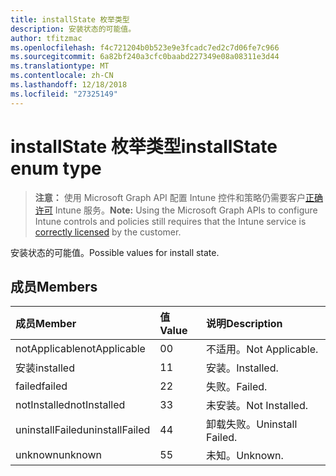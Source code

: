 ```yaml
---
title: installState 枚举类型
description: 安装状态的可能值。
author: tfitzmac
ms.openlocfilehash: f4c721204b0b523e9e3fcadc7ed2c7d06fe7c966
ms.sourcegitcommit: 6a82bf240a3cfc0baabd227349e08a08311e3d44
ms.translationtype: MT
ms.contentlocale: zh-CN
ms.lasthandoff: 12/18/2018
ms.locfileid: "27325149"
---
```

# <a name="installstate-enum-type"></a><span data-ttu-id="564d5-103">installState 枚举类型</span><span class="sxs-lookup"><span data-stu-id="564d5-103">installState enum type</span></span>

> <span data-ttu-id="564d5-104">**注意：** 使用 Microsoft Graph API 配置 Intune 控件和策略仍需要客户[正确许可](https://go.microsoft.com/fwlink/?linkid=839381) Intune 服务。</span><span class="sxs-lookup"><span data-stu-id="564d5-104">**Note:** Using the Microsoft Graph APIs to configure Intune controls and policies still requires that the Intune service is [correctly licensed](https://go.microsoft.com/fwlink/?linkid=839381) by the customer.</span></span>

<span data-ttu-id="564d5-105">安装状态的可能值。</span><span class="sxs-lookup"><span data-stu-id="564d5-105">Possible values for install state.</span></span>
## <a name="members"></a><span data-ttu-id="564d5-106">成员</span><span class="sxs-lookup"><span data-stu-id="564d5-106">Members</span></span>
|<span data-ttu-id="564d5-107">成员</span><span class="sxs-lookup"><span data-stu-id="564d5-107">Member</span></span>|<span data-ttu-id="564d5-108">值</span><span class="sxs-lookup"><span data-stu-id="564d5-108">Value</span></span>|<span data-ttu-id="564d5-109">说明</span><span class="sxs-lookup"><span data-stu-id="564d5-109">Description</span></span>|
|:---|:---|:---|
|<span data-ttu-id="564d5-110">notApplicable</span><span class="sxs-lookup"><span data-stu-id="564d5-110">notApplicable</span></span>|<span data-ttu-id="564d5-111">0</span><span class="sxs-lookup"><span data-stu-id="564d5-111">0</span></span>|<span data-ttu-id="564d5-112">不适用。</span><span class="sxs-lookup"><span data-stu-id="564d5-112">Not Applicable.</span></span>|
|<span data-ttu-id="564d5-113">安装</span><span class="sxs-lookup"><span data-stu-id="564d5-113">installed</span></span>|<span data-ttu-id="564d5-114">1</span><span class="sxs-lookup"><span data-stu-id="564d5-114">1</span></span>|<span data-ttu-id="564d5-115">安装。</span><span class="sxs-lookup"><span data-stu-id="564d5-115">Installed.</span></span>|
|<span data-ttu-id="564d5-116">failed</span><span class="sxs-lookup"><span data-stu-id="564d5-116">failed</span></span>|<span data-ttu-id="564d5-117">2</span><span class="sxs-lookup"><span data-stu-id="564d5-117">2</span></span>|<span data-ttu-id="564d5-118">失败。</span><span class="sxs-lookup"><span data-stu-id="564d5-118">Failed.</span></span>|
|<span data-ttu-id="564d5-119">notInstalled</span><span class="sxs-lookup"><span data-stu-id="564d5-119">notInstalled</span></span>|<span data-ttu-id="564d5-120">3</span><span class="sxs-lookup"><span data-stu-id="564d5-120">3</span></span>|<span data-ttu-id="564d5-121">未安装。</span><span class="sxs-lookup"><span data-stu-id="564d5-121">Not Installed.</span></span>|
|<span data-ttu-id="564d5-122">uninstallFailed</span><span class="sxs-lookup"><span data-stu-id="564d5-122">uninstallFailed</span></span>|<span data-ttu-id="564d5-123">4</span><span class="sxs-lookup"><span data-stu-id="564d5-123">4</span></span>|<span data-ttu-id="564d5-124">卸载失败。</span><span class="sxs-lookup"><span data-stu-id="564d5-124">Uninstall Failed.</span></span>|
|<span data-ttu-id="564d5-125">unknown</span><span class="sxs-lookup"><span data-stu-id="564d5-125">unknown</span></span>|<span data-ttu-id="564d5-126">5</span><span class="sxs-lookup"><span data-stu-id="564d5-126">5</span></span>|<span data-ttu-id="564d5-127">未知。</span><span class="sxs-lookup"><span data-stu-id="564d5-127">Unknown.</span></span>|



